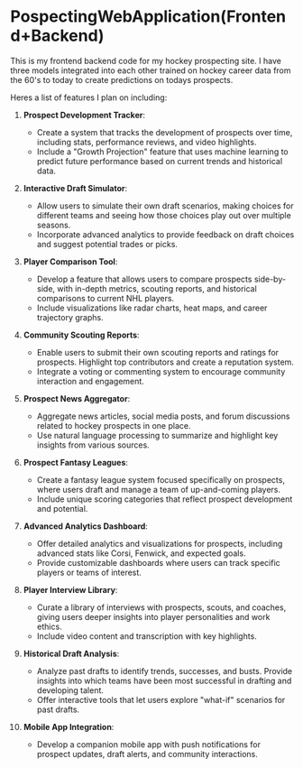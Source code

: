 # PospectingWebApplication(Frontend+Backend)
 This is my frontend backend code for my hockey prospecting site.
 I have three models integrated into each other trained on hockey career data from the 60's to today to create predictions on todays prospects.

Heres a list of features I plan on including:

1. **Prospect Development Tracker**:
   - Create a system that tracks the development of prospects over time, including stats, performance reviews, and video highlights.
   - Include a "Growth Projection" feature that uses machine learning to predict future performance based on current trends and historical data.

2. **Interactive Draft Simulator**:
   - Allow users to simulate their own draft scenarios, making choices for different teams and seeing how those choices play out over multiple seasons.
   - Incorporate advanced analytics to provide feedback on draft choices and suggest potential trades or picks.

3. **Player Comparison Tool**:
   - Develop a feature that allows users to compare prospects side-by-side, with in-depth metrics, scouting reports, and historical comparisons to current NHL players.
   - Include visualizations like radar charts, heat maps, and career trajectory graphs.

4. **Community Scouting Reports**:
   - Enable users to submit their own scouting reports and ratings for prospects. Highlight top contributors and create a reputation system.
   - Integrate a voting or commenting system to encourage community interaction and engagement.

5. **Prospect News Aggregator**:
   - Aggregate news articles, social media posts, and forum discussions related to hockey prospects in one place.
   - Use natural language processing to summarize and highlight key insights from various sources.

6. **Prospect Fantasy Leagues**:
   - Create a fantasy league system focused specifically on prospects, where users draft and manage a team of up-and-coming players.
   - Include unique scoring categories that reflect prospect development and potential.

7. **Advanced Analytics Dashboard**:
   - Offer detailed analytics and visualizations for prospects, including advanced stats like Corsi, Fenwick, and expected goals.
   - Provide customizable dashboards where users can track specific players or teams of interest.

8. **Player Interview Library**:
   - Curate a library of interviews with prospects, scouts, and coaches, giving users deeper insights into player personalities and work ethics.
   - Include video content and transcription with key highlights.

9. **Historical Draft Analysis**:
   - Analyze past drafts to identify trends, successes, and busts. Provide insights into which teams have been most successful in drafting and developing talent.
   - Offer interactive tools that let users explore "what-if" scenarios for past drafts.

10. **Mobile App Integration**:
    - Develop a companion mobile app with push notifications for prospect updates, draft alerts, and community interactions.
